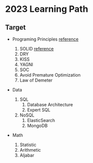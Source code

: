 # 2023 Learning Path

## Target
- Programing Principles [reference](https://www.geeksforgeeks.org/7-common-programming-principles-that-every-developer-must-follow/)
    1. SOLID [reference](https://www.geeksforgeeks.org/solid-principle-in-programming-understand-with-real-life-examples/)
    1. DRY
    1. KISS
    1. YAGNI
    1. SOC
    1. Avoid Premature Optimization
    1. Law of Demeter

- Data
    1. SQL
        1. Database Architecture
        1. Expert SQL
    1. NoSQL
        1. ElasticSearch
        1. MongoDB
- Math
    1. Statistic
    1. Arithmetic
    1. Aljabar